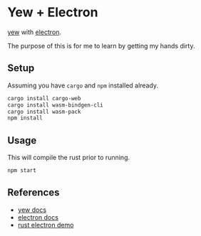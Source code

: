 # Yew + Electron

[yew] with [electron].

The purpose of this is for me to learn by getting my hands dirty.

## Setup

Assuming you have `cargo` and `npm` installed already.

```bash
cargo install cargo-web
cargo install wasm-bindgen-cli
cargo install wasm-pack
npm install
```

## Usage

This will compile the rust prior to running.

```bash
npm start
```

## References

* [yew docs](https://yew.rs/docs/en/intro/)
* [electron docs](https://www.electronjs.org/docs)
* [rust electron demo](https://github.com/extrawurst/rust-electron-demo)

[yew]: https://github.com/yewstack/yew
[electron]: https://github.com/electron/electron
